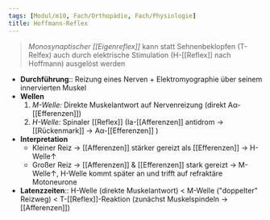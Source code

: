 ```yaml
---
tags: [Modul/m10, Fach/Orthopädie, Fach/Physiologie]
title: Hoffmann-Reflex
---
```

> *Monosynaptischer [[Eigenreflex]]* kann statt Sehnenbeklopfen (T-Relfex) auch durch elektrische Stimulation (H-[[Reflex]] nach Hoffmann) ausgelöst werden
- **Durchführung**:: Reizung eines Nerven + Elektromyographie über seinem innervierten Muskel
- **Wellen**
	1. *M-Welle:* Direkte Muskelantwort auf Nervenreizung (direkt Aα-[[Efferenzen]])
	2. *H-Welle:* Spinaler [[Reflex]] (Ia-[[Afferenzen]] antidrom → [[Rückenmark]] → Aα-[[Efferenzen]] )
- **Interpretation**
	- Kleiner Reiz → [[Afferenzen]] stärker gereizt als [[Efferenzen]] → H-Welle↑ 
	- Großer Reiz → [[Afferenzen]] & [[Efferenzen]] stark gereizt → M-Welle↑, H-Welle kommt später an und trifft auf refraktäre Motoneurone
- **Latenzzeiten**:: H-Welle (direkte Muskelantwort) < M-Welle ("doppelter" Reizweg) < T-[[Reflex]]-Reaktion (zunächst Muskelspindeln → [[Afferenzen]])
